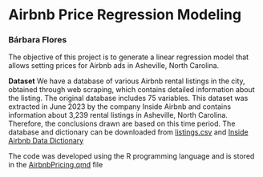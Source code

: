 # Airbnb Price Regression Modeling
### Bárbara Flores

The objective of this project is to generate a linear regression model that allows setting prices
for Airbnb ads in Asheville, North Carolina.

**Dataset**
We have a database of various Airbnb rental listings in the city, obtained through web scraping, which contains detailed information about the listing. The original database includes 75 variables. This dataset was extracted in June 2023 by the company Inside Airbnb and contains information about 3,239 rental listings in Asheville, North Carolina. Therefore, the conclusions drawn are based on this time period. The database and dictionary can be downloaded from [listings.csv](https://github.com/BarbaraPFloresRios/IDS702_ModelingAndRepresentationOfData/blob/main/20231001_LinearRegression/listings.csv) and [Inside Airbnb Data Dictionary]((http://insideairbnb.com/get-the-data/))

The code was developed using the R programming language and is stored in the [AirbnbPricing.qmd](https://github.com/BarbaraPFloresRios/IDS702_ModelingAndRepresentationOfData/blob/main/20231001_LinearRegression/AirbnbPricing.qmd) file
